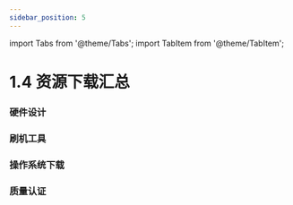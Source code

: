 ```yaml
---
sidebar_position: 5
---
```


import Tabs from '@theme/Tabs';
import TabItem from '@theme/TabItem';

# 1.4 资源下载汇总

### 硬件设计

### 刷机工具

### 操作系统下载

### 质量认证